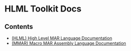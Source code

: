 # HLML Toolkit Docs

## Contents
- [(HLML) High Level MAR Language Documentation](./hlml)
- [(MMAR) Macro MAR Assembly Language Documentation](./mmar)